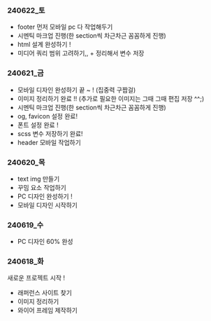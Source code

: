 ### 240622_토
  - footer 먼저 모바일 pc 다 작업해두기
  - 시멘틱 마크업 진행(한 section씩 차근차근 꼼꼼하게 진행)
  - html 설계 완성하기 !
  - 미디어 쿼리 범위 고려하기,, + 정리해서 변수 저장

### 240621_금
  - 모바일 디자인 완성하기 끝 ~ !
    (집중력 구짭걸)
  - 이미지 정리하기 완료 !! (추가로 필요한 이미지는 그때 그때 편집 저장 ^^;)
  - 시멘틱 마크업 진행(한 section씩 차근차근 꼼꼼하게 진행)
  - og, favicon 설정 완료! 
  - 폰트 설정 완료 !
  - scss 변수 저장하기 완료!
  - header 모바일 작업하기

### 240620_목 
  - text img 만들기
  - 꾸밈 요소 작업하기
  - PC 디자인 완성하기 !
  - 모바일 디자인 시작하기

### 240619_수 
  - PC 디자인 60% 완성

### 240618_화
  새로운 프로젝트 시작 ! 
  - 래퍼런스 사이트 찾기
  - 이미지 정리하기
  - 와이어 프레임 제작하기
